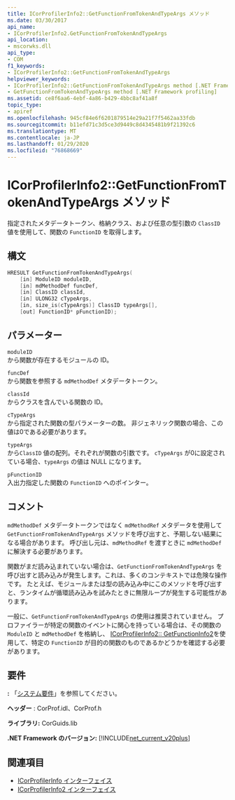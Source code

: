 ```yaml
---
title: ICorProfilerInfo2::GetFunctionFromTokenAndTypeArgs メソッド
ms.date: 03/30/2017
api_name:
- ICorProfilerInfo2.GetFunctionFromTokenAndTypeArgs
api_location:
- mscorwks.dll
api_type:
- COM
f1_keywords:
- ICorProfilerInfo2::GetFunctionFromTokenAndTypeArgs
helpviewer_keywords:
- ICorProfilerInfo2::GetFunctionFromTokenAndTypeArgs method [.NET Framework profiling]
- GetFunctionFromTokenAndTypeArgs method [.NET Framework profiling]
ms.assetid: ce8f6aa6-4ebf-4a86-b429-4bbc8af41a8f
topic_type:
- apiref
ms.openlocfilehash: 945cf84e6f6201879514e29a21f7f5462aa33fdb
ms.sourcegitcommit: b11efd71c3d5ce3d9449c8d4345481b9f21392c6
ms.translationtype: MT
ms.contentlocale: ja-JP
ms.lasthandoff: 01/29/2020
ms.locfileid: "76868669"
---
```

# <a name="icorprofilerinfo2getfunctionfromtokenandtypeargs-method"></a>ICorProfilerInfo2::GetFunctionFromTokenAndTypeArgs メソッド
指定されたメタデータトークン、格納クラス、および任意の型引数の `ClassID` 値を使用して、関数の `FunctionID` を取得します。  
  
## <a name="syntax"></a>構文  
  
```cpp  
HRESULT GetFunctionFromTokenAndTypeArgs(  
    [in] ModuleID moduleID,  
    [in] mdMethodDef funcDef,  
    [in] ClassID classId,  
    [in] ULONG32 cTypeArgs,  
    [in, size_is(cTypeArgs)] ClassID typeArgs[],  
    [out] FunctionID* pFunctionID);  
```  
  
## <a name="parameters"></a>パラメーター  
 `moduleID`  
 から関数が存在するモジュールの ID。  
  
 `funcDef`  
 から関数を参照する `mdMethodDef` メタデータトークン。  
  
 `classId`  
 からクラスを含んでいる関数の ID。  
  
 `cTypeArgs`  
 から指定された関数の型パラメーターの数。 非ジェネリック関数の場合、この値は0である必要があります。  
  
 `typeArgs`  
 から`ClassID` 値の配列。それぞれが関数の引数です。 `cTypeArgs` が0に設定されている場合、`typeArgs` の値は NULL になります。  
  
 `pFunctionID`  
 入出力指定した関数の `FunctionID` へのポインター。  
  
## <a name="remarks"></a>コメント  
 `mdMethodDef` メタデータトークンではなく `mdMethodRef` メタデータを使用して `GetFunctionFromTokenAndTypeArgs` メソッドを呼び出すと、予期しない結果になる場合があります。 呼び出し元は、`mdMethodRef` を渡すときに `mdMethodDef` に解決する必要があります。  
  
 関数がまだ読み込まれていない場合は、`GetFunctionFromTokenAndTypeArgs` を呼び出すと読み込みが発生します。これは、多くのコンテキストでは危険な操作です。 たとえば、モジュールまたは型の読み込み中にこのメソッドを呼び出すと、ランタイムが循環読み込みを試みたときに無限ループが発生する可能性があります。  
  
 一般に、`GetFunctionFromTokenAndTypeArgs` の使用は推奨されていません。 プロファイラーが特定の関数のイベントに関心を持っている場合は、その関数の `ModuleID` と `mdMethodDef` を格納し、 [ICorProfilerInfo2:: GetFunctionInfo2](icorprofilerinfo2-getfunctioninfo2-method.md)を使用して、特定の `FunctionID` が目的の関数のものであるかどうかを確認する必要があります。  
  
## <a name="requirements"></a>要件  
 **:** 「[システム要件](../../../../docs/framework/get-started/system-requirements.md)」を参照してください。  
  
 **ヘッダー** : CorProf.idl、CorProf.h  
  
 **ライブラリ:** CorGuids.lib  
  
 **.NET Framework のバージョン:** [!INCLUDE[net_current_v20plus](../../../../includes/net-current-v20plus-md.md)]  
  
## <a name="see-also"></a>関連項目

- [ICorProfilerInfo インターフェイス](icorprofilerinfo-interface.md)
- [ICorProfilerInfo2 インターフェイス](icorprofilerinfo2-interface.md)
